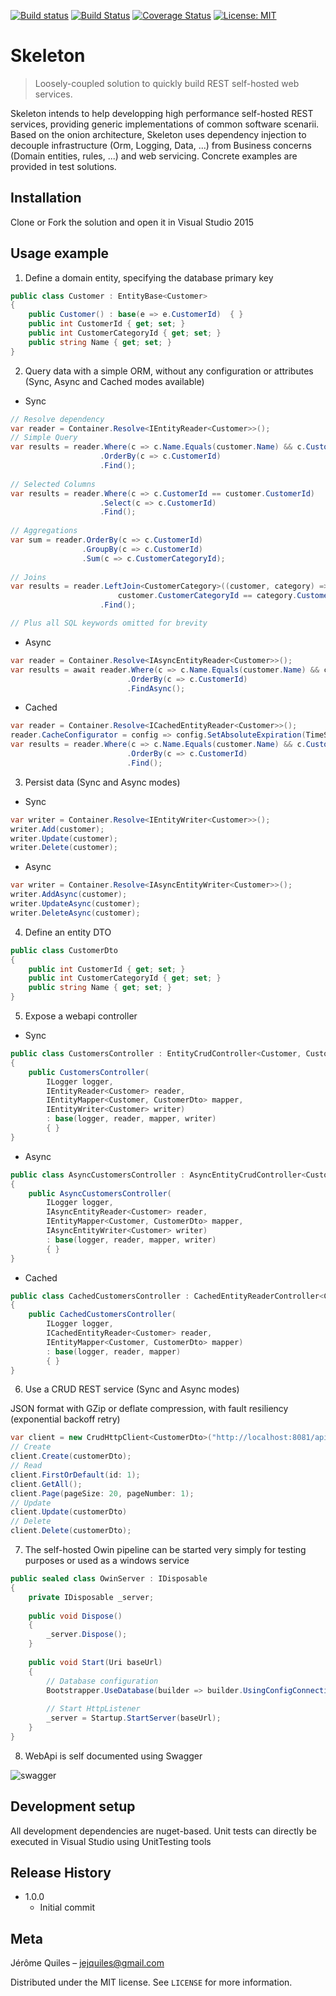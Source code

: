 [![Build status](https://ci.appveyor.com/api/projects/status/7ay8uj64ucfnb7ab?svg=true)](https://ci.appveyor.com/project/jej666/skeleton) 
[![Build Status](https://travis-ci.org/jej666/Skeleton.svg?branch=master)](https://travis-ci.org/jej666/Skeleton)
[![Coverage Status](https://coveralls.io/repos/github/jej666/Skeleton/badge.svg?branch=master)](https://coveralls.io/github/jej666/Skeleton?branch=master)
[![License: MIT](https://img.shields.io/badge/License-MIT-yellow.svg)](https://opensource.org/licenses/MIT)

# Skeleton
> Loosely-coupled solution to quickly build REST self-hosted web services.


Skeleton intends to help developping high performance self-hosted REST services, providing generic implementations of common software scenarii. 
Based on the onion architecture, Skeleton uses dependency injection to decouple infrastructure (Orm, Logging, Data, ...) from Business concerns (Domain entities, rules, ...) and web servicing. 
Concrete examples are provided in test solutions.

## Installation

Clone or Fork the solution and open it in Visual Studio 2015

## Usage example
1. Define a domain entity, specifying the database primary key
```csharp
public class Customer : EntityBase<Customer>  
{
    public Customer() : base(e => e.CustomerId)  { }
    public int CustomerId { get; set; }
    public int CustomerCategoryId { get; set; }
    public string Name { get; set; }
}
```

2. Query data with a simple ORM, without any configuration or attributes (Sync, Async and Cached modes available)
* Sync
```csharp
// Resolve dependency
var reader = Container.Resolve<IEntityReader<Customer>>();
// Simple Query
var results = reader.Where(c => c.Name.Equals(customer.Name) && c.CustomerId >= 1)
                    .OrderBy(c => c.CustomerId)
                    .Find();
                   
// Selected Columns
var results = reader.Where(c => c.CustomerId == customer.CustomerId)
                    .Select(c => c.CustomerId)
                    .Find();
                    
// Aggregations
var sum = reader.OrderBy(c => c.CustomerId)
                .GroupBy(c => c.CustomerId)
                .Sum(c => c.CustomerCategoryId);
               
// Joins
var results = reader.LeftJoin<CustomerCategory>((customer, category) =>
                        customer.CustomerCategoryId == category.CustomerCategoryId)
                    .Find();

// Plus all SQL keywords omitted for brevity 
```
* Async
```csharp
var reader = Container.Resolve<IAsyncEntityReader<Customer>>();
var results = await reader.Where(c => c.Name.Equals(customer.Name) && c.CustomerId >= 1)
                          .OrderBy(c => c.CustomerId)
                          .FindAsync();
```

* Cached
```csharp
var reader = Container.Resolve<ICachedEntityReader<Customer>>();
reader.CacheConfigurator = config => config.SetAbsoluteExpiration(TimeSpan.FromSeconds(300));
var results = reader.Where(c => c.Name.Equals(customer.Name) && c.CustomerId >= 1)
                          .OrderBy(c => c.CustomerId)
                          .Find();
```

3. Persist data (Sync and Async modes)
* Sync
```csharp
var writer = Container.Resolve<IEntityWriter<Customer>>();
writer.Add(customer);
writer.Update(customer);
writer.Delete(customer);
```
* Async
```csharp
var writer = Container.Resolve<IAsyncEntityWriter<Customer>>();
writer.AddAsync(customer);
writer.UpdateAsync(customer);
writer.DeleteAsync(customer);
```

4. Define an entity DTO
```csharp
public class CustomerDto 
{
    public int CustomerId { get; set; }
    public int CustomerCategoryId { get; set; }
    public string Name { get; set; }
}
```

5. Expose a webapi controller
* Sync

```csharp
public class CustomersController : EntityCrudController<Customer, CustomerDto>  
{
    public CustomersController(
        ILogger logger,
        IEntityReader<Customer> reader,
        IEntityMapper<Customer, CustomerDto> mapper,
        IEntityWriter<Customer> writer)
        : base(logger, reader, mapper, writer)  
        { }
}
```

* Async

```csharp
public class AsyncCustomersController : AsyncEntityCrudController<Customer, CustomerDto> 
{
    public AsyncCustomersController(
        ILogger logger,
        IAsyncEntityReader<Customer> reader,
        IEntityMapper<Customer, CustomerDto> mapper,
        IAsyncEntityWriter<Customer> writer)
        : base(logger, reader, mapper, writer)
        { }
}
```

* Cached

```csharp
public class CachedCustomersController : CachedEntityReaderController<Customer, CustomerDto> 
{
    public CachedCustomersController(
        ILogger logger,
        ICachedEntityReader<Customer> reader,
        IEntityMapper<Customer, CustomerDto> mapper)
        : base(logger, reader, mapper)
        { }
}
```

6. Use a CRUD REST service (Sync and Async modes)

JSON format with GZip or deflate compression, with fault resiliency (exponential backoff retry)
```csharp
var client = new CrudHttpClient<CustomerDto>("http://localhost:8081/api/customers");
// Create
client.Create(customerDto);
// Read
client.FirstOrDefault(id: 1);
client.GetAll();
client.Page(pageSize: 20, pageNumber: 1);
// Update
client.Update(customerDto)
// Delete
client.Delete(customerDto);
```

7. The self-hosted Owin pipeline can be started very simply for testing purposes or used as a windows service

```csharp
public sealed class OwinServer : IDisposable 
{
    private IDisposable _server;
    
    public void Dispose()  
    {
        _server.Dispose();
    }
    
    public void Start(Uri baseUrl)  
    {
        // Database configuration
        Bootstrapper.UseDatabase(builder => builder.UsingConfigConnectionString("Default").Build());
        
        // Start HttpListener
        _server = Startup.StartServer(baseUrl);
    } 
}
```

8. WebApi is self documented using Swagger

![swagger](https://cloud.githubusercontent.com/assets/6336801/25340702/d7eb98ea-2906-11e7-8586-a0303f206a09.PNG)


## Development setup

All development dependencies are nuget-based. Unit tests can directly be executed in Visual Studio using UnitTesting tools

## Release History

* 1.0.0
    * Initial commit

## Meta

Jérôme Quiles – jejquiles@gmail.com

Distributed under the MIT license. See ``LICENSE`` for more information.
